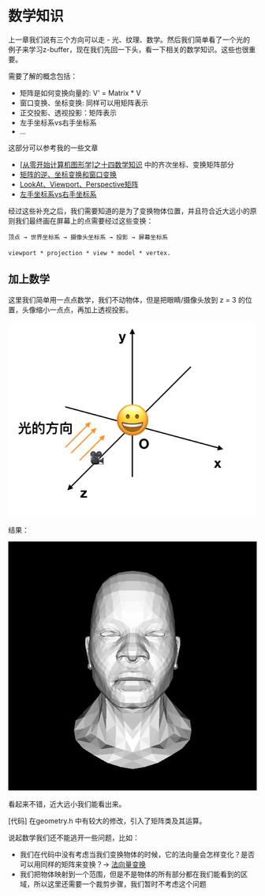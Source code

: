 # 数学知识

上一章我们说有三个方向可以走 - 光、纹理、数学。然后我们简单看了一个光的例子来学习z-buffer，现在我们先回一下头，看一下相关的数学知识。这些也很重要。

需要了解的概念包括：

- 矩阵是如何变换向量的: V' = Matrix * V
- 窗口变换、坐标变换: 同样可以用矩阵表示
- 正交投影、透视投影：矩阵表示
- 左手坐标系vs右手坐标系
- ...

这部分可以参考我的一些文章

- [[从零开始计算机图形学]之十四数学知识](https://zhuanlan.zhihu.com/p/63610995) 中的齐次坐标、变换矩阵部分
- [矩阵的逆、坐标变换和窗口变换](https://zhuanlan.zhihu.com/p/66240124)
- [LookAt、Viewport、Perspective矩阵](https://zhuanlan.zhihu.com/p/66384929)
- [左手坐标系vs右手坐标系](https://zhuanlan.zhihu.com/p/64707259)


经过这些补充之后，我们需要知道的是为了变换物体位置，并且符合近大远小的原则我们最终画在屏幕上的点需要经过这些变换：


```
顶点 → 世界坐标系 → 摄像头坐标系 → 投影 → 屏幕坐标系

viewport * projection * view * model * vertex.
```


## 加上数学

这里我们简单用一点点数学，我们不动物体，但是把眼睛/摄像头放到 z = 3 的位置，头像缩小一点点，再加上透视投影。

![](images/math_loc.png)

结果：

![](images/math01.png)


看起来不错，近大远小我们能看出来。

[代码] 在geometry.h 中有较大的修改，引入了矩阵类及其运算。


说起数学我们还不能逃开一些问题，比如：

- 我们在代码中没有考虑当我们变换物体的时候，它的法向量会怎样变化？是否可以用同样的矩阵来变换？→ [法向量变换](https://zhuanlan.zhihu.com/p/66669463)
- 我们把物体映射到一个范围，但是不是物体的所有部分都在我们能看到的区域，所以这里还需要一个裁剪步骤，我们暂时不考虑这个问题


